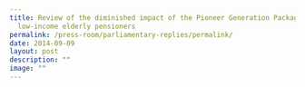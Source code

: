 ```yaml
---
title: Review of the diminished impact of the Pioneer Generation Package for
  low‑income elderly pensioners
permalink: /press-room/parliamentary-replies/permalink/
date: 2014-09-09
layout: post
description: ""
image: ""
---
```

